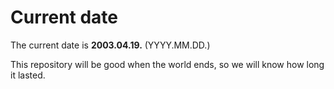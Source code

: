 # Current date

The current date is **2003.04.19.** (YYYY.MM.DD.)

This repository will be good when the world ends, so we will know how long it lasted.
